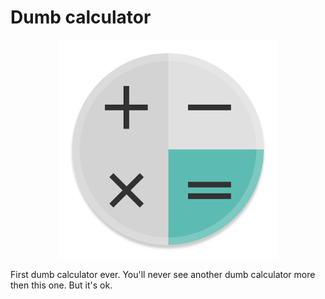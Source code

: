 # Dumb calculator

<p align="center">
  <img src="https://github.com/gbrlins/dumbCalculator/blob/master/assets/images/Calculator-icon.png" width="350" title="hover text">
</p>

First dumb calculator ever. 
You'll never see another dumb calculator more then this one. But it's ok. 
